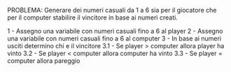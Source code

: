 PROBLEMA:  Generare dei numeri casuali da 1 a 6 sia per il giocatore che per il computer stabilire il vincitore in base ai numeri creati.

1 - Assegno una variabile con numeri casuali fino a 6 al player
2 - Assegno una variabile con numeri casuali fino a 6 al computer
3 - In base ai numeri usciti determino chi e il vincitore
    3.1 - Se player > computer allora player ha vinto
    3.2 - Se player < computer allora computer ha vinto
    3.3 - Se player = computer allora pareggio